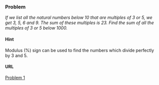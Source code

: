 ### Problem

*If we list all the natural numbers below 10 that are multiples of 3 or 5, we get 3, 5, 6 and 9. The sum of these multiples is 23. Find the sum of all the multiples of 3 or 5 below 1000.*

#### Hint

Modulus (%) sign can be used to find the numbers which divide perfectly by 3 and 5.

#### URL
[Problem 1](https://projecteuler.net/problem=1)

